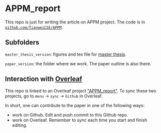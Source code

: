 # APPM_report 

This repo is just for writing the article on APPM project. The code is in [`github.com/TianweiCSE/APPM`](https://github.com/TianweiCSE/APPM).

## Subfolders

`master_thesis_version`: figures and tex file for [master thesis](https://github.com/TianweiCSE/APPM/files/9423681/Master_thesis_TianweiYu.pdf).

`paper_version`: the folder where we work. The paper outline is also there.

## Interaction with [Overleaf](https://www.overleaf.com/project)

This repo is linked to an Overleaf project ["APPM_report"](https://www.overleaf.com/read/gnwygnrkdgdr). To sync these two projects, go to `menu` -> `sync` -> `Github` in Overleaf.

In short, one can contribute to the paper in one of the following ways: 
- work on Github. Edit and push commit to this Github repo.
- work on Overleaf. Remember to sync each time you start and finish editing.   
